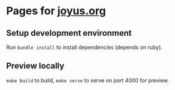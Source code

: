 # Pages for [joyus.org](https://joyus.org)

## Setup development environment

Run `bundle install` to install dependencies (depends on ruby).

## Preview locally

`make build` to build, `make serve` to serve on port 4000 for preview.
